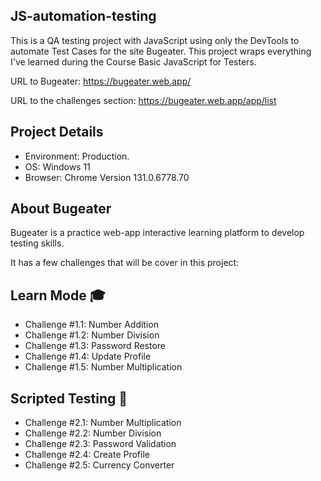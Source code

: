 ## JS-automation-testing

This is a QA testing project with JavaScript using only the DevTools to automate Test Cases for the site Bugeater. This project wraps everything I've learned during the Course Basic JavaScript for Testers. 

URL to Bugeater: https://bugeater.web.app/

URL to the challenges section: https://bugeater.web.app/app/list

## Project Details

- Environment: Production.
- OS: Windows 11
- Browser: Chrome Version 131.0.6778.70

## About Bugeater

Bugeater is a practice web-app interactive learning platform to develop testing skills. 

It has a few challenges that will be cover in this project: 

## Learn Mode 🎓

- Challenge #1.1: Number Addition
- Challenge #1.2: Number Division
- Challenge #1.3: Password Restore
- Challenge #1.4: Update Profile
- Challenge #1.5: Number Multiplication

## Scripted Testing 🤖

- Challenge #2.1: Number Multiplication
- Challenge #2.2: Number Division
- Challenge #2.3: Password Validation
- Challenge #2.4: Create Profile
- Challenge #2.5: Currency Converter

